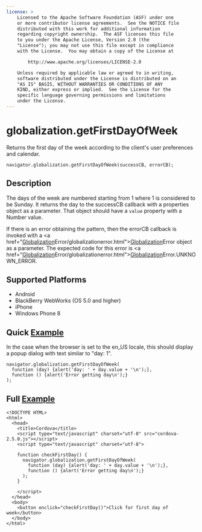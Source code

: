 ```yaml
---
license: >
    Licensed to the Apache Software Foundation (ASF) under one
    or more contributor license agreements.  See the NOTICE file
    distributed with this work for additional information
    regarding copyright ownership.  The ASF licenses this file
    to you under the Apache License, Version 2.0 (the
    "License"); you may not use this file except in compliance
    with the License.  You may obtain a copy of the License at

        http://www.apache.org/licenses/LICENSE-2.0

    Unless required by applicable law or agreed to in writing,
    software distributed under the License is distributed on an
    "AS IS" BASIS, WITHOUT WARRANTIES OR CONDITIONS OF ANY
    KIND, either express or implied.  See the License for the
    specific language governing permissions and limitations
    under the License.
---
```


globalization.getFirstDayOfWeek
===========

Returns the first day of the week according to the client's user preferences and calendar.

    navigator.globalization.getFirstDayOfWeek(successCB, errorCB);
    
Description
-----------

The days of the week are numbered starting from 1 where 1 is considered to be Sunday. It returns the day to the successCB callback with a properties object as a parameter. That object should have a ``value`` property with a Number value.

If there is an error obtaining the pattern, then the errorCB callback is invoked with a <a href="<a href="globalization.html">Globalization</a>Error/globalizationerror.html"><a href="globalization.html">Globalization</a>Error</a> object as a parameter. The expected code for this error is <a href="<a href="globalization.html">Globalization</a>Error/globalizationerror.html"><a href="globalization.html">Globalization</a>Error</a>.UNKNOWN\_ERROR.


Supported Platforms
-------------------

- Android
- BlackBerry WebWorks (OS 5.0 and higher)
- iPhone
- Windows Phone 8

Quick <a href="../storage/storage.opendatabase.html">Example</a>
-------------

In the case when the browser is set to the en\_US locale, this should display a popup dialog with text similar to "day: 1".

    navigator.globalization.getFirstDayOfWeek(
      function (day) {alert('day: ' + day.value + '\n');},
      function () {alert('Error getting day\n');}
    );

Full <a href="../storage/storage.opendatabase.html">Example</a>
------------

    <!DOCTYPE HTML>
    <html>
      <head>
        <title>Cordova</title>
        <script type="text/javascript" charset="utf-8" src="cordova-2.5.0.js"></script>
        <script type="text/javascript" charset="utf-8">
                      
        function checkFirstDay() {
          navigator.globalization.getFirstDayOfWeek(
            function (day) {alert('day: ' + day.value + '\n');},
            function () {alert('Error getting day\n');}
          );
        }
        
        </script>
      </head>
      <body>
        <button onclick="checkFirstDay()">Click for first day of week</button>
      </body>
    </html>

